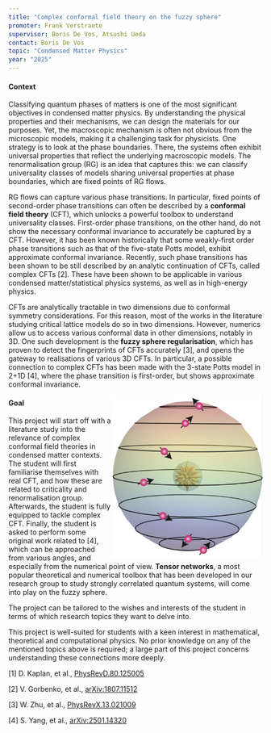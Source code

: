 ```yaml
---
title: "Complex conformal field theory on the fuzzy sphere"
promoter: Frank Verstraete
supervisor: Boris De Vos, Atsushi Ueda
contact: Boris De Vos
topic: "Condensed Matter Physics"
year: "2025"
---
```


#### Context

Classifying quantum phases of matters is one of the most significant objectives in condensed matter physics. By understanding the physical properties and their mechanisms, we can design the materials for our purposes. Yet, the macroscopic mechanism is often not obvious from the microscopic models, making it a challenging task for physicists. One strategy is to look at the phase boundaries. There, the systems often exhibit universal properties that reflect the underlying macroscopic models. The renormalisation group (RG) is an idea that captures this: we can classify universality classes of models sharing universal properties at phase boundaries, which are fixed points of RG flows. 

RG flows can capture various phase transitions. In particular, fixed points of second-order phase transitions can often be described by a **conformal field theory** (CFT), which unlocks a powerful toolbox to understand universality classes. First-order phase transitions, on the other hand, do not show the necessary conformal invariance to accurately be captured by a CFT. However, it has been known historically that some weakly-first order phase transitions such as that of the five-state Potts model, exhibit approximate conformal invariance. Recently, such phase transitions has been shown to be still described by an analytic continuation of CFTs, called complex CFTs [2]. These have been shown to be applicable in various condensed matter/statistical physics systems, as well as in high-energy physics.

CFTs are analytically tractable in two dimensions due to conformal symmetry considerations. For this reason, most of the works in the literature studying critical lattice models do so in two dimensions. However, numerics allow us to access various conformal data in other dimensions, notably in 3D. One such development is the **fuzzy sphere regularisation**, which has proven to detect the fingerprints of CFTs accurately [3], and opens the gateway to realisations of various 3D CFTs. In particular, a possible connection to complex CFTs has been made with the 3-state Potts model in 2+1D [4], where the phase transition is first-order, but shows approximate conformal invariance.

<p><img alt="The fuzzy sphere" src="/images/thesistopics/2025/BDeVos1.png" style="float:right; width:300px" /></p>

#### Goal

This project will start off with a literature study into the relevance of complex conformal field theories in condensed matter contexts. The student will first familiarise themselves with real CFT, and how these are related to criticality and renormalisation group. Afterwards, the student is fully equipped to tackle complex CFT. Finally, the student is asked to perform some original work related to [4], which can be approached from various angles, and especially from the numerical point of view. **Tensor networks**, a most popular theoretical and numerical toolbox that has been developed in our research group to study strongly correlated quantum systems, will come into play on the fuzzy sphere.

The project can be tailored to the wishes and interests of the student in terms of which research topics they want to delve into. 

This project is well-suited for students with a keen interest in mathematical, theoretical and computational physics. No prior knowledge on any of the mentioned topics above is required; a large part of this project concerns understanding these connections more deeply.

[1] D. Kaplan, et al., [PhysRevD.80.125005](https://journals.aps.org/prd/abstract/10.1103/PhysRevD.80.125005)

[2] V. Gorbenko, et al., [arXiv:1807.11512](https://arxiv.org/abs/1807.11512)

[3] W. Zhu, et al., [PhysRevX.13.021009](https://journals.aps.org/prx/abstract/10.1103/PhysRevX.13.021009)

[4] S. Yang, et al., [arXiv:2501.14320](https://arxiv.org/abs/2501.14320)
